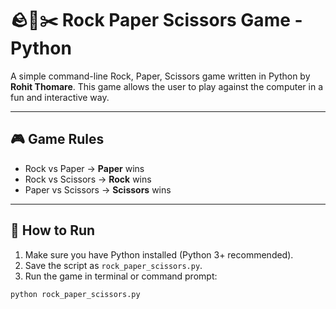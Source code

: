 # 🪨📄✂️ Rock Paper Scissors Game - Python

A simple command-line Rock, Paper, Scissors game written in Python by **Rohit Thomare**. This game allows the user to play against the computer in a fun and interactive way.

---

## 🎮 Game Rules

- Rock vs Paper → **Paper** wins  
- Rock vs Scissors → **Rock** wins  
- Paper vs Scissors → **Scissors** wins  

---

## 🚀 How to Run

1. Make sure you have Python installed (Python 3+ recommended).
2. Save the script as `rock_paper_scissors.py`.
3. Run the game in terminal or command prompt:

```bash
python rock_paper_scissors.py
